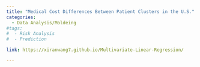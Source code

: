 ```yaml
---
title: "Medical Cost Differences Between Patient Clusters in the U.S."
categories:
  - Data Analysis/Moldeing
#tags:
#  - Risk Analysis
#  - Prediction

link: https://xiranwang7.github.io/Multivariate-Linear-Regression/

---
```

